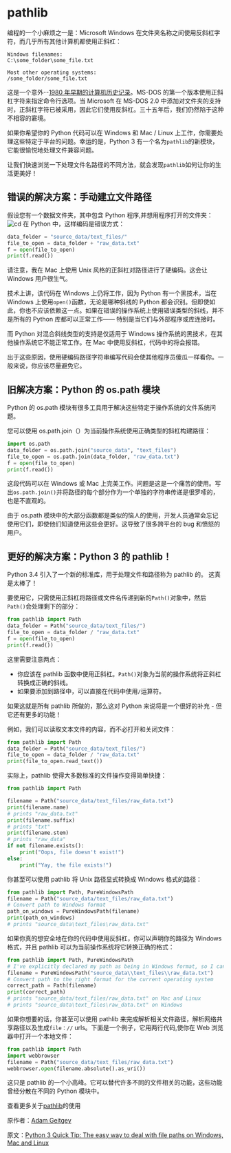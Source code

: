 # pathlib

编程的一个小麻烦之一是：Microsoft Windows 在文件夹名称之间使用反斜杠字符，而几乎所有其他计算机都使用正斜杠：

    Windows filenames:
    C:\some_folder\some_file.txt

    Most other operating systems:
    /some_folder/some_file.txt

这是一个意外--[1980 年早期的计算机历史记录](https://blogs.msdn.microsoft.com/larryosterman/2005/06/24/why-is-the-dos-path-character/)。MS-DOS 的第一个版本使用正斜杠字符来指定命令行选项。当 Microsoft 在 MS-DOS 2.0 中添加对文件夹的支持时，正斜杠字符已被采用，因此它们使用反斜杠。三十五年后，我们仍然陷于这种不相容的窘境。

如果你希望你的 Python 代码可以在 Windows 和 Mac / Linux 上工作，你需要处理这些特定于平台的问题。幸运的是，Python 3 有一个名为`pathlib`的新模块，它能很愉悦地处理文件兼容问题。

让我们快速浏览一下处理文件名路径的不同方法，就会发现`pathlib`如何让你的生活更美好！

## 错误的解决方案：手动建立文件路径

假设您有一个数据文件夹，其中包含 Python 程序,并想用程序打开的文件夹：
![cd](https://cdn-images-1.medium.com/max/800/1*T2o_EXaDbMEj0C2djNXEFw.png)
在 Python 中，这样编码是错误方式：

```python
data_folder = "source_data/text_files/"
file_to_open = data_folder + "raw_data.txt"
f = open(file_to_open)
print(f.read())
```

请注意，我在 Mac 上使用 Unix 风格的正斜杠对路径进行了硬编码。这会让 Windows 用户很生气。

技术上讲，该代码在 Windows 上仍将工作，因为 Python 有一个黑技术，当在 Windows 上使用`open()`函数，无论是哪种斜线的 Python 都会识别。但即使如此，你也不应该依赖这一点。如果在错误的操作系统上使用错误类型的斜线，并不是所有的 Python 库都可以正常工作—— 特别是当它们与外部程序或库连接时。

而 Python 对混合斜线类型的支持是仅适用于 Windows 操作系统的黑技术，在其他操作系统它不能正常工作。在 Mac 中使用反斜杠，代码中的将会报错。

出于这些原因，使用硬编码路径字符串编写代码会使其他程序员傻瓜一样看你。一般来说，你应该尽量避免它。

## 旧解决方案：Python 的 os.path 模块

Python 的 os.path 模块有很多工具用于解决这些特定于操作系统的文件系统问题。

您可以使用 os.path.join（）为当前操作系统使用正确类型的斜杠构建路径：

```python
import os.path
data_folder = os.path.join("source_data", "text_files")
file_to_open = os.path.join(data_folder, "raw_data.txt")
f = open(file_to_open)
print(f.read())
```

这段代码可以在 Windows 或 Mac 上完美工作。问题是这是一个痛苦的使用。写出`os.path.join()`并将路径的每个部分作为一个单独的字符串传递是很罗嗦的，也是不直观的。

由于 os.path 模块中的大部分函数都是类似的恼人的使用，开发人员通常会忘记使用它们，即使他们知道使用这些会更好。这导致了很多跨平台的 bug 和愤怒的用户。

## 更好的解决方案：Python 3 的 pathlib！

Python 3.4 引入了一个新的标准库，用于处理文件和路径称为 pathlib 的。 这真是太棒了！

要使用它，只需使用正斜杠将路径或文件名传递到新的`Path()`对象中，然后`Path()`会处理剩下的部分：

```python
from pathlib import Path
data_folder = Path("source_data/text_files/")
file_to_open = data_folder / "raw_data.txt"
f = open(file_to_open)
print(f.read())
```

这里需要注意两点：

- 你应该在 pathlib 函数中使用正斜杠。`Path()`对象为当前的操作系统将正斜杠转换成正确的斜线。
- 如果要添加到路径中，可以直接在代码中使用`/`运算符。

如果这就是所有 pathlib 所做的，那么这对 Python 来说将是一个很好的补充 - 但它还有更多的功能！

例如，我们可以读取文本文件的内容，而不必打开和关闭文件：

```python
from pathlib import Path
data_folder = Path("source_data/text_files/")
file_to_open = data_folder / "raw_data.txt"
print(file_to_open.read_text())
```

实际上，pathlib 使得大多数标准的文件操作变得简单快捷：

```python
from pathlib import Path

filename = Path("source_data/text_files/raw_data.txt")
print(filename.name)
# prints "raw_data.txt"
print(filename.suffix)
# prints "txt"
print(filename.stem)
# prints "raw_data"
if not filename.exists():
    print("Oops, file doesn't exist!")
else:
    print("Yay, the file exists!")
```

你甚至可以使用 pathlib 将 Unix 路径显式转换成 Windows 格式的路径：

```python
from pathlib import Path, PureWindowsPath
filename = Path("source_data/text_files/raw_data.txt")
# Convert path to Windows format
path_on_windows = PureWindowsPath(filename)
print(path_on_windows)
# prints "source_data\text_files\raw_data.txt"
```

如果你真的想安全地在你的代码中使用反斜杠，你可以声明你的路径为 Windows 格式，并且 pathlib 可以为当前操作系统将它转换正确的格式：

```python
from pathlib import Path, PureWindowsPath
# I've explicitly declared my path as being in Windows format, so I can use forward slashes in it.
filename = PureWindowsPath("source_data\\text_files\\raw_data.txt")
# Convert path to the right format for the current operating system
correct_path = Path(filename)
print(correct_path)
# prints "source_data/text_files/raw_data.txt" on Mac and Linux
# prints "source_data\text_files\raw_data.txt" on Windows
```

如果你想要的话，你甚至可以使用 pathlib 来完成解析相关文件路径，解析网络共享路径以及生成`file：//` urls。下面是一个例子，它用两行代码,使你在 Web 浏览器中打开一个本地文件：

```python
from pathlib import Path
import webbrowser
filename = Path("source_data/text_files/raw_data.txt")
webbrowser.open(filename.absolute().as_uri())
```

这只是 pathlib 的一个小高峰。它可以替代许多不同的文件相关的功能，这些功能曾经分散在不同的 Python 模块中。

查看更多关于[pathlib](https://docs.python.org/3/library/pathlib.html)的使用

原作者：[Adam Geitgey](https://medium.com/@ageitgey)

原文：[Python 3 Quick Tip: The easy way to deal with file paths on Windows, Mac and Linux](https://medium.com/@ageitgey/python-3-quick-tip-the-easy-way-to-deal-with-file-paths-on-windows-mac-and-linux-11a072b58d5f)
